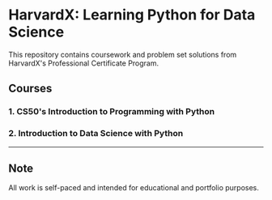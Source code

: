 # HarvardX: Learning Python for Data Science

This repository contains coursework and problem set solutions from HarvardX's Professional Certificate Program.

## Courses

### 1. CS50's Introduction to Programming with Python

### 2. Introduction to Data Science with Python


---

## Note
All work is self-paced and intended for educational and portfolio purposes.
